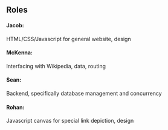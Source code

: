 ## Roles

#### Jacob:
HTML/CSS/Javascript for general website, design

#### McKenna:
Interfacing with Wikipedia, data, routing

#### Sean:
Backend, specifically database management and concurrency

#### Rohan:
Javascript canvas for special link depiction, design

